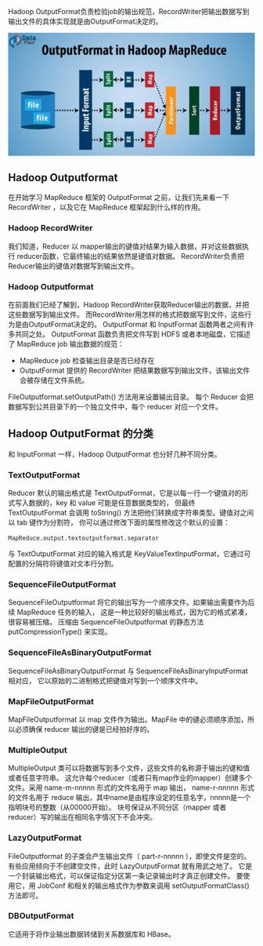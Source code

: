 Hadoop OutputFormat负责检验job的输出规范，RecordWriter把输出数据写到输出文件的具体实现就是由OutputFormat决定的。

![outputFormat2MapReduce01.png](img/12/outputFormat2MapReduce01.png)

## Hadoop Outputformat
在开始学习 MapReduce 框架的 OutputFormat 之前，让我们先来看一下 RecordWriter ，以及它在 MapReduce 框架起到什么样的作用。

### Hadoop RecordWriter
我们知道，Reducer 以 mapper输出的键值对结果为输入数据，并对这些数据执行 reducer函数，它最终输出的结果依然是键值对数据。
RecordWriter负责把Reducer输出的键值对数据写到输出文件。

### Hadoop Outputformat
在前面我们已经了解到，Hadoop RecordWriter获取Reducer输出的数据，并把这些数据写到输出文件。
而RecordWriter用怎样的格式把数据写到文件，这些行为是由OutputFormat决定的。
OutputFormat 和 InputFormat 函数两者之间有许多共同之处。
OutputFormat 函数负责把文件写到 HDFS 或者本地磁盘，它描述了 MapReduce job 输出数据的规范：
* MapReduce job 检查输出目录是否已经存在
* OutputFormat 提供的 RecordWriter 把结果数据写到输出文件，该输出文件会被存储在文件系统。

FileOutputformat.setOutputPath() 方法用来设置输出目录。
每个 Reducer 会把数据写到公共目录下的一个独立文件中，每个 reducer 对应一个文件。

## Hadoop OutputFormat 的分类
和 InputFormat 一样，Hadoop OutputFormat 也分好几种不同分类。

### TextOutputFormat
Reducer 默认的输出格式是 TextOutputFormat，它是以每一行一个键值对的形式写入数据的，key 和 value 可能是任意数据类型的，
但最终 TextOutputFormat 会调用 toString() 方法把他们转换成字符串类型。键值对之间以 tab 键作为分割符，
你可以通过修改下面的属性修改这个默认的设置：
```text
MapReduce.output.textoutputformat.separator
```
与 TextOutputFormat 对应的输入格式是 KeyValueTextInputFormat，它通过可配置的分隔符将键值对文本行分割。

### SequenceFileOutputFormat
SequenceFileOutputformat 将它的输出写为一个顺序文件。如果输出需要作为后续 MapReduce 任务的输入，
这是一种比较好的输出格式，因为它的格式紧凑，很容易被压缩。
压缩由 SequenceFileOutputformat 的静态方法 putCompressionType() 来实现。

### SequenceFileAsBinaryOutputFormat
SequenceFileAsBinaryOutputFormat 与 SequenceFileAsBinaryInputFormat 相对应，
它以原始的二进制格式把键值对写到一个顺序文件中。

### MapFileOutputFormat
MapFileOutputformat 以 map 文件作为输出。MapFile 中的键必须顺序添加，所以必须确保 reducer 输出的键是已经拍好序的。

### MultipleOutput
MultipleOutput 类可以将数据写到多个文件，这些文件的名称源于输出的键和值或者任意字符串。
这允许每个reducer（或者只有map作业的mapper）创建多个文件。采用 name-m-nnnnn 形式的文件名用于 map 输出，
name-r-nnnnn 形式的文件名用于 reduce 输出，其中name是由程序设定的任意名字，nnnnn是一个指明块号的整数（从00000开始）。
块号保证从不同分区（mapper 或者 reducer）写的输出在相同名字情况下不会冲突。

### LazyOutputFormat
FileOutputformat 的子类会产生输出文件（ part-r-nnnnn ），即使文件是空的。
有些应用倾向于不创建空文件，此时 LazyOutputFormat 就有用武之地了。
它是一个封装输出格式，可以保证指定分区第一条记录输出时才真正创建文件。
要使用它，用 JobConf 和相关的输出格式作为参数来调用 setOutputFormatClass() 方法即可。

### DBOutputFormat
它适用于将作业输出数据转储到关系数据库和 HBase。